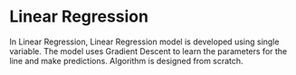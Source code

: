 # Linear Regression

In Linear Regression, Linear Regression model is developed using single variable. The model uses Gradient Descent to learn the parameters for the line and make predictions.
Algorithm is designed from scratch.
